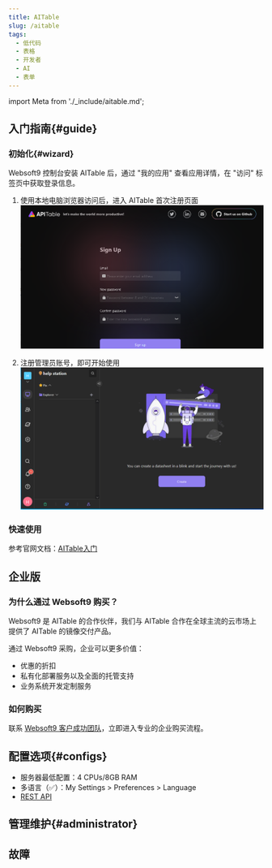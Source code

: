 ```yaml
---
title: AITable
slug: /aitable
tags:
  - 低代码
  - 表格
  - 开发者
  - AI
  - 表单
---
```


import Meta from './_include/aitable.md';

<Meta name="meta" />

## 入门指南{#guide}

### 初始化{#wizard}

Websoft9 控制台安装 AITable 后，通过 "我的应用" 查看应用详情，在 "访问" 标签页中获取登录信息。  

1. 使用本地电脑浏览器访问后，进入 AITable 首次注册页面
   ![](./assets/apitable-init-websoft9.png)

2. 注册管理员账号，即可开始使用
   ![](./assets/apitable-main-websoft9.png)

### 快速使用

参考官网文档：[AITable入门](https://help.aitable.ai/docs/guide/tutorial-1-quick-start)

## 企业版

### 为什么通过 Websoft9 购买？

Websoft9 是 AITable 的合作伙伴，我们与 AITable 合作在全球主流的云市场上提供了 AITable 的镜像交付产品。 

通过 Websoft9 采购，企业可以更多价值：

- 优惠的折扣
- 私有化部署服务以及全面的托管支持
- 业务系统开发定制服务 

### 如何购买

联系 [Websoft9 客户成功团队](./helpdesk)，立即进入专业的企业购买流程。  

## 配置选项{#configs}

- 服务器最低配置：4 CPUs/8GB RAM
- 多语言（✅）：My Settings > Preferences > Language
- [REST API](https://developers.apitable.com/api/reference/)

## 管理维护{#administrator}


## 故障
